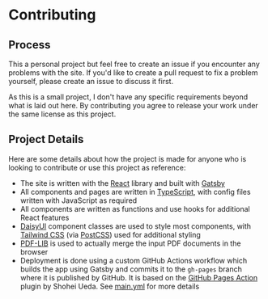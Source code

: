 # Contributing

## Process

This a personal project but feel free to create an issue if you encounter any problems with the site. If you'd like to create a pull request to fix a problem yourself, please create an issue to discuss it first.

As this is a small project, I don't have any specific requirements beyond what is laid out here. By contributing you agree to release your work under the same license as this project.


## Project Details
Here are some details about how the project is made for anyone who is looking to contribute or use this project as reference:
- The site is written with the [React] library and built with [Gatsby]
- All components and pages are written in [TypeScript], with config files written with JavaScript as required
- All components are written as functions and use hooks for additional React features
- [DaisyUI] component classes are used to style most components, with [Tailwind CSS] (via [PostCSS]) used for additional styling
- [PDF-LIB] is used to actually merge the input PDF documents in the browser
- Deployment is done using a custom GitHub Actions workflow which builds the app using Gatsby and commits it to the `gh-pages` branch where it is published by GitHub. It is based on the [GitHub Pages Action] plugin by Shohei Ueda. See [main.yml](.github/workflows/main.yml) for more details

[Gatsby]: https://www.gatsbyjs.com/
[React]: https://reactjs.org/
[TypeScript]: https://www.typescriptlang.org/
[DaisyUI]: https://daisyui.com/
[Tailwind CSS]: https://tailwindcss.com/
[PostCSS]: https://postcss.org/
[PDF-LIB]: https://pdf-lib.js.org/
[Github Pages Action]: https://github.com/peaceiris/actions-gh-pages
